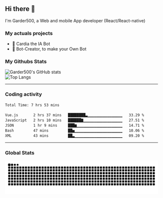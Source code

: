 ## Hi there 👋

I'm Garder500, a Web and mobile App developer (React/React-native)


### My actuals projects 
- 🔭 Cardia the IA Bot
- 🌱 Bot-Creator, to make your Own Bot

### My Githubs Stats

<!--- ![Garder 500 stats](https://github-readme-stats.vercel.app/api?username=garder500&show_icons=true&theme=Gradient) -->
![Garder500's GitHub stats](https://github-readme-stats.vercel.app/api?username=garder500&show_icons=true&theme=material-palenight&include_all_commits=true&custom_title=My%20Github%20Stats)
<br/>
![Top Langs](https://github-readme-stats.vercel.app/api/top-langs/?username=garder500&theme=material-palenight&layout=compact)

---
### Coding activity

<!--START_SECTION:waka-->

```txt
Total Time: 7 hrs 53 mins

Vue.js       2 hrs 37 mins   ████████▃▁▁▁▁▁▁▁▁▁▁▁▁▁▁▁▁   33.29 %
JavaScript   2 hrs 10 mins   ██████▇▁▁▁▁▁▁▁▁▁▁▁▁▁▁▁▁▁▁   27.51 %
JSON         1 hr 9 mins     ███▆▁▁▁▁▁▁▁▁▁▁▁▁▁▁▁▁▁▁▁▁▁   14.71 %
Bash         47 mins         ██▅▁▁▁▁▁▁▁▁▁▁▁▁▁▁▁▁▁▁▁▁▁▁   10.06 %
XML          43 mins         ██▃▁▁▁▁▁▁▁▁▁▁▁▁▁▁▁▁▁▁▁▁▁▁   09.20 %
```

<!--END_SECTION:waka-->

---

### Global Stats 

![Snake.svg](https://github.com/garder500/garder500/blob/output/github-contribution-grid-snake.svg)
